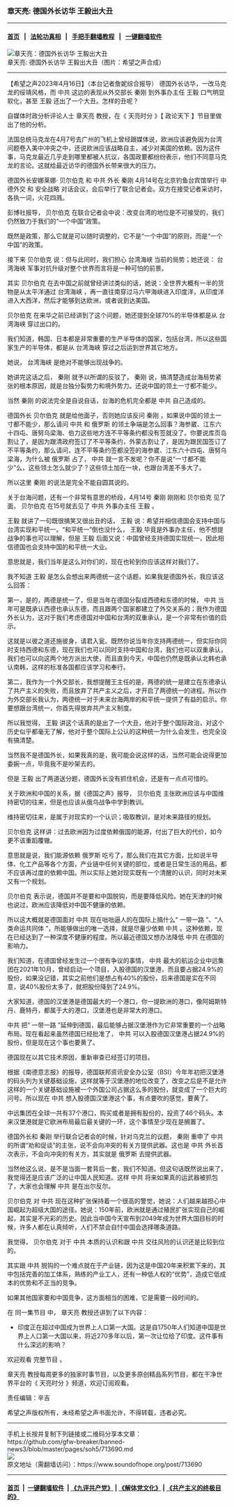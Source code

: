 ### 章天亮: 德国外长访华 王毅出大丑
------------------------

#### [首页](https://github.com/gfw-breaker/banned-news3/blob/master/README.md) &nbsp;&nbsp;|&nbsp;&nbsp; [法轮功真相](https://github.com/begood0513/basic/blob/master/README.md)  &nbsp;&nbsp;|&nbsp;&nbsp; [手把手翻墙教程](https://github.com/gfw-breaker/guides/wiki)  &nbsp;&nbsp;|&nbsp;&nbsp; [一键翻墙软件](https://github.com/gfw-breaker/nogfw/blob/master/README.md)  



<div><img alt="章天亮：德国外长访华 王毅出大丑" src="https://img.soundofhope.org/2023-04/1681672776395.jpg"/>
<br/><figcaption class="caption">
 章天亮: 德国外长访华 王毅出大丑（图片：希望之声合成）
</figcaption></div><hr/>


<div><div class="Content__Wrapper sc-1bvya0-0 elmmKw article_body" data-checkusr="" itemprop="articleBody">
 <div id="post_place_1">
 </div>
 <p class="meta-top">
  <span class="meta">
   【希望之声2023年4月16日】（本台记者詹妮综合报导）
  </span>
  德国外长访华，一改马克龙的绥靖风格，而
  <ok href="/term/1059">
   中共
  </ok>
  这边的表现从外交部长
  <ok href="/term/520079">
   秦刚
  </ok>
  到外事办主任
  <ok href="/term/19924">
   王毅
  </ok>
  口气明显软化，甚至
  <ok href="/term/19924">
   王毅
  </ok>
  还出了一个大丑。怎样的丑呢？
 </p>
 <p>
  自媒体时政分析评论人士
  <ok href="/term/974">
   章天亮
  </ok>
  教授，在《
  <ok href="/term/8908">
   天亮时分
  </ok>
  》【
  <ok href="/term/8909">
   政论天下
  </ok>
  】节目里做出了他的分析。
 </p>
 <p>
  法国总统马克龙在4月7号去广州的飞机上曾经跟媒体说，欧洲应该避免因为台湾问题卷入美中冲突之中，还说欧洲应该战略自主，减少对美国的依赖。因为这件事，马克龙最近几乎走到哪里都被人抗议，各国政要都纷纷表示，他们不同意马克龙的言论。这就给最近访华的德国外长带来很大的压力。
 </p>
 <p>
  德国外长安娜莱娜·
  <ok href="/term/523526">
   贝尔伯克
  </ok>
  和
  <ok href="/term/1059">
   中共
  </ok>
  外长
  <ok href="/term/520079">
   秦刚
  </ok>
  4月14号在北京钓鱼台宾馆举行
  <ok href="/term/860837">
   中德外交
  </ok>
  和
  <ok href="/term/860840">
   安全战略
  </ok>
  对话会议，会后举行了联合记者会。双方在接受记者采访时，各执一词，火花四溅。
 </p>
 <p>
  彭博社报导，
  <ok href="/term/523526">
   贝尔伯克
  </ok>
  在联合记者会中说：改变台湾的地位是不可接受的，我们仍然致力于我们的“一个中国”政策。
 </p>
 <p>
  既然是政策，那么它就是可以随时调整的，它不是“一个中国”的原则，而是“一个中国”的政策。
 </p>
 <p>
  接下来
  <ok href="/term/523526">
   贝尔伯克
  </ok>
  说：但与此同时，我们担心
  <ok href="/term/616986">
   台湾海峡
  </ok>
  当前的局势；她还说：
  <ok href="/term/616986">
   台湾海峡
  </ok>
  军事对抗升级对整个世界而言将是一种可怕的前景。
 </p>
 <p>
  其实
  <ok href="/term/523526">
   贝尔伯克
  </ok>
  在去中国之前就曾经讲过类似的话，她说：全世界大概有一半的货物是从太平洋通过
  <ok href="/term/616986">
   台湾海峡
  </ok>
  ，再一直往南穿过马六甲海峡进入印度洋，从印度洋进入大西洋，然后才能够到达欧洲，或者说到达美国。
 </p>
 <p>
  <ok href="/term/523526">
   贝尔伯克
  </ok>
  在来华之前已经讲到了这个问题，她还提到全球70%的半导体都是从
  <ok href="/term/616986">
   台湾海峡
  </ok>
  穿过出口的。
 </p>
 <p>
  我们知道，韩国、日本都是非常重要的生产半导体的国家，包括台湾，所以这些国家生产的半导体，都是从
  <ok href="/term/616986">
   台湾海峡
  </ok>
  穿过之后运到世界其它地方。
 </p>
 <p>
  她说，
  <ok href="/term/616986">
   台湾海峡
  </ok>
  是绝对不能够出现战争的。
 </p>
 <p>
  她讲完这话之后，
  <ok href="/term/520079">
   秦刚
  </ok>
  就予以所谓的反驳了，
  <ok href="/term/520079">
   秦刚
  </ok>
  说，搞清楚造成台海局势紧张的根本原因，就是台独分裂势力和境外势力。还说中国的领土一寸都不能少。
 </p>
 <p>
  当然
  <ok href="/term/520079">
   秦刚
  </ok>
  的说法完全是自说自话，台海的危机完全都是
  <ok href="/term/1059">
   中共
  </ok>
  自己造成的。
 </p>
 <p>
  德国外长
  <ok href="/term/523526">
   贝尔伯克
  </ok>
  就是给他面子，否则她应该反问
  <ok href="/term/520079">
   秦刚
  </ok>
  ，如果说中国的领土一寸都不能少，那么请问
  <ok href="/term/1059">
   中共
  </ok>
  和
  <ok href="/term/1150">
   俄罗斯
  </ok>
  的领土争端是怎么回事？海参崴、江东六十四屯、唐努乌梁海、伯力这些地方连不平等条约都没有签就没了。你要说库页岛割让了，是因为跟清政府签订了不平等条约，外蒙古割让了，是因为跟民国签订了不平等条约，那么请问，连不平等条约签都没签的海参崴、江东六十四屯、唐努乌梁海，为什么被
  <ok href="/term/1150">
   俄罗斯
  </ok>
  占了，
  <ok href="/term/1059">
   中共
  </ok>
  就一言不发呢？你不是说“一寸都不能少”么，这些领土怎么就少了？这些领土加在一块，也跟台湾差不多大了。
 </p>
 <p>
  所以这里
  <ok href="/term/520079">
   秦刚
  </ok>
  的说法是完全不能自圆其说的。
 </p>
 <p>
  关于台海问题，还有一个非常有意思的桥段，4月14号
  <ok href="/term/520079">
   秦刚
  </ok>
  刚刚和
  <ok href="/term/523526">
   贝尔伯克
  </ok>
  见了面，
  <ok href="/term/523526">
   贝尔伯克
  </ok>
  在15号就去见了
  <ok href="/term/1059">
   中共
  </ok>
  外事办主任
  <ok href="/term/19924">
   王毅
  </ok>
  。
 </p>
 <p>
  <ok href="/term/19924">
   王毅
  </ok>
  就讲了一句既很搞笑又很出丑的话，
  <ok href="/term/19924">
   王毅
  </ok>
  说：希望并相信德国会支持中国与台湾实现和平统一。“和平统一”倒也没什么，
  <ok href="/term/19924">
   王毅
  </ok>
  毕竟是外事办主任，他不想提战争的事也可以理解，但是
  <ok href="/term/19924">
   王毅
  </ok>
  后面又说：中国曾经支持德国实现统一，因此相信德国也会支持中国的和平统一大业。
 </p>
 <p>
  意思就是，我们当年是这么对你们的，现在也轮到你应该这样对我们了。
 </p>
 <p>
  我不知道
  <ok href="/term/19924">
   王毅
  </ok>
  是怎么会想出来两德统一这个话题，如果我是德国外长，我应该这么回答：
 </p>
 <p>
  第一，是的，两德是统一了，但是当年在德国分裂成西德和东德的时候，
  <ok href="/term/1059">
   中共
  </ok>
  当年可是既承认西德也承认东德，而且跟两个国家都建立了外交关系的；我作为德国外长认为，这对于我们考虑德国对中国和台湾的双重承认，是一个非常有价值的启示。
 </p>
 <p>
  这就是以彼之道还施彼身，请君入瓮。既然你说当年你支持两德统一，但实际你同时支持西德和东德，现在我们也可以同时支持中国和台湾，我们也可以双重承认，我们也可以向这两个地方派出大使，而且直到今天，中国也仍然是既承认北韩也承认南韩，这样的标准各国都应该学习和奉行。
 </p>
 <p>
  第二，我作为一个外交部长，我想提醒王主任的是，两德的统一是建立在东德承认了共产主义的失败，而且放弃了共产主义之后，才开启了两德统一的进程。所以作为外交部长我认为，两德统一对于未来台海两岸的和平统一提供了有益的启示。你要想跟台湾统一，你首先得放弃共产主义制度。
 </p>
 <p>
  所以我觉得，
  <ok href="/term/19924">
   王毅
  </ok>
  讲这个话真的是出了一个大丑，他对于整个国际政治，对这个历史似乎都毫无了解，他对于整个国际上公认的这种统一为什么会发生，也完全没有搞清楚。
 </p>
 <p>
  当然我不是德国外长，如果我真的是，我可能会说这样的话，当然可能会说得更加委婉一点，毕竟我不是吵架去的。
 </p>
 <p>
  但是
  <ok href="/term/19924">
   王毅
  </ok>
  出了两道送分题，德国外长没有抓住机会，还是有一点点可惜的。
 </p>
 <p>
  关于欧洲和中国的关系，据《德国之声》报导，
  <ok href="/term/523526">
   贝尔伯克
  </ok>
  主张欧洲应该与中国维持密切的往来，但是也应该从俄乌战争中学到教训。
 </p>
 <p>
  维持密切往来，是属于对现实的一个认识；吸取教训，是对未来路径的规划。
 </p>
 <p>
  <ok href="/term/523526">
   贝尔伯克
  </ok>
  这样讲：过去欧洲因为过度依赖俄国的能源，付出了巨大的代价，如今更不该重蹈覆辙。
 </p>
 <p>
  意思就是说，我们能源依赖
  <ok href="/term/1150">
   俄罗斯
  </ok>
  吃亏了，那么我们在其它方面，比如说半导体、化工产品等各个方面，产业链中任何关键的部位，或者是日常生活的用品，都不应该再过度的依赖中国。所以实际上她对现实既有一个清醒的认识，同时对未来又有一个规划。
 </p>
 <p>
  <ok href="/term/523526">
   贝尔伯克
  </ok>
  表示说，德国并不是要和中国脱钩，而是要降低风险。她在天津的时候也说过，欧洲应该降低对中国不健康的依赖。
 </p>
 <p>
  所以这大概就是德国面对
  <ok href="/term/1059">
   中共
  </ok>
  现在咄咄逼人的在国际上搞什么“
  <ok href="/term/4071">
   一带一路
  </ok>
  ”、“人
  <ok href="/term/860843">
   类命运共同体
  </ok>
  ”，所能够做出的唯一选择，就是尽量少依赖
  <ok href="/term/1059">
   中共
  </ok>
  。这种依赖，现在已经达到了一种深度不健康的程度。所以最近德国又想办法降低
  <ok href="/term/1059">
   中共
  </ok>
  在德国的影响力。
 </p>
 <p>
  我们知道，在德国曾经发生过一个很有争议的事情，
  <ok href="/term/1059">
   中共
  </ok>
  最大的航运企业中远集团在2021年10月，曾经启动一个项目，入股德国的汉堡港，而且要占据24.9%的股份，如果没记错，其实之前他们是想占有40%的股份，后来德国是实在不同意，说40%股份太多了，就把股份降到了24.9%。
 </p>
 <p>
  大家知道，德国的汉堡港是德国最大的一个港口，你一提欧洲的港口，像阿姆斯特丹、鹿特丹，都属于大的港口，汉堡港也是非常大的港口。
 </p>
 <p>
  <ok href="/term/1059">
   中共
  </ok>
  把“
  <ok href="/term/4071">
   一带一路
  </ok>
  ”延伸到德国，最后能够占据汉堡港作为它非常重要的一个战略布局。现在看起来虽然德国已经批准了，
  <ok href="/term/1059">
   中共
  </ok>
  可以入股德国汉堡港占据24.9%的股份，但是现在这个事也要黄了。
 </p>
 <p>
  德国现在以其它技术原因，重新审查已经签订的项目。
 </p>
 <p>
  根据《南德意志报》的报导，德国联邦资讯安全办公室（BSI）今年年初把汉堡港的码头列为关键基础设施，这样就等于汉堡港的地位改变了，改变之后是不是允许这样的一个关键基础设施被一个外国公司占据这么多的股份，就变成了一个巨大的问号。所以现在
  <ok href="/term/1059">
   中共
  </ok>
  想入股德国汉堡港这个事，有点要吹的感觉，要黄了。
 </p>
 <p>
  中远集团在全球一共有37个港口，购买或者是拥有股份的，投资了46个码头。本来汉堡港就是它欧洲布局最后最关键的一环，这个事情至少现在是搁置了。
 </p>
 <p>
  德国外长和
  <ok href="/term/520079">
   秦刚
  </ok>
  举行联合记者会的时候，针对乌克兰的议题，
  <ok href="/term/520079">
   秦刚
  </ok>
  重申了
  <ok href="/term/1059">
   中共
  </ok>
  的所谓“劝和促谈”的主张，说不会向冲突的有关方提供武器。这也是
  <ok href="/term/1059">
   中共
  </ok>
  外长首次表示，不会向冲突的有关方，其实就是
  <ok href="/term/1150">
   俄罗斯
  </ok>
  去提供武器。
 </p>
 <p>
  当然他这么说，是不是当面一套背后一套，我们不知道。但这句话既然说出来了，我觉得还是应该广泛的让中国人民知道。这样
  <ok href="/term/1059">
   中共
  </ok>
  将来如果真的运武器被抓包了，大家也会理解
  <ok href="/term/1059">
   中共
  </ok>
  是在出尔反尔。
 </p>
 <p>
  <ok href="/term/523526">
   贝尔伯克
  </ok>
  对
  <ok href="/term/1059">
   中共
  </ok>
  现在这种扩张保持着一个很高的警觉，她说：人们越来越担心中国崛起为超级大国的途径。她说：150年前，欧洲就是通过殖民扩张实现自己的崛起，其实是不光彩的历史。因此当中国今天宣布到2049年成为世界大国目标的时候，许多人都在认真倾听，人们不禁会自忖中国会选择哪条道路。
 </p>
 <p>
  我觉得，
  <ok href="/term/523526">
   贝尔伯克
  </ok>
  对于
  <ok href="/term/1059">
   中共
  </ok>
  本质的认识和跟
  <ok href="/term/1059">
   中共
  </ok>
  交往风险的认识还是比较到位的。
 </p>
 <p>
  其实跟
  <ok href="/term/1059">
   中共
  </ok>
  脱钩的一个难点就在于产业链，因为这是中国20年来积累下来的，其中包括完善的加工体系，熟练的产业工人，还有一种低人权的“优势”，造成它低成本的优势和不正当的竞争。
 </p>
 <p>
  如果其他国家要和中国竞争，这方面相当的困难，它是需要一段时间的。
 </p>
 <p>
  在
  <ok href="https://www.ganjing.com/zh-TW/live/1fpd6n5n0223spxubVEh4UUI11hk1c">
   同一集节目
  </ok>
  中，
  <ok href="/term/974">
   章天亮
  </ok>
  教授还讲到了以下内容：
 </p>
 <ul>
  <li>
   印度正在超过中国成为世界上人口第一大国。这是自1750年人们知道中国是世界上人口第一大国以来，将近270多年以后，第一次让位给了印度。这件事有什么深远的影响？
  </li>
 </ul>
 <p>
  欢迎观看
  <ok href="https://www.ganjing.com/zh-TW/live/1fpd6n5n0223spxubVEh4UUI11hk1c">
   完整节目
  </ok>
  。
 </p>
 <p>
  <ok href="/term/974">
   章天亮
  </ok>
  教授每周更多的独家时事节目，以及更多原创精品系列节目，都在干净世界平台的《
  <ok href="https://www.ganjing.com/zh-TW/channel/1eiqjdnq7go5pVcjheW81Z1KD1er0c">
   天亮时分
  </ok>
  》频道，欢迎订阅观看。
 </p>
 <p class="meta-btm">
  责任编辑：辛吉
 </p>
 <p class="meta-btm">
  希望之声版权所有，未经希望之声书面允许，不得转载，违者必究。
 </p>
</div>
</div>
<hr/>
手机上长按并复制下列链接或二维码分享本文章：<br/>
https://github.com/gfw-breaker/banned-news3/blob/master/pages/soh5/713690.md <br/>
<a href='https://github.com/gfw-breaker/banned-news3/blob/master/pages/soh5/713690.md'><img src='https://github.com/gfw-breaker/banned-news3/blob/master/pages/soh5/713690.md.png'/></a> <br/>
原文地址（需翻墙访问）：https://www.soundofhope.org/post/713690


------------------------
#### [首页](https://github.com/gfw-breaker/banned-news3/blob/master/README.md) &nbsp;|&nbsp; [一键翻墙软件](https://github.com/gfw-breaker/nogfw/blob/master/README.md) &nbsp;| [《九评共产党》](https://github.com/gfw-breaker/9ping.md/blob/master/README.md#九评之一评共产党是什么) | [《解体党文化》](https://github.com/gfw-breaker/jtdwh.md/blob/master/README.md) | [《共产主义的终极目的》](https://github.com/gfw-breaker/gczydzjmd.md/blob/master/README.md)


<img src='http://gfw-breaker.win/banned-news3/pages/soh5/713690.md' width='0px' height='0px'/>